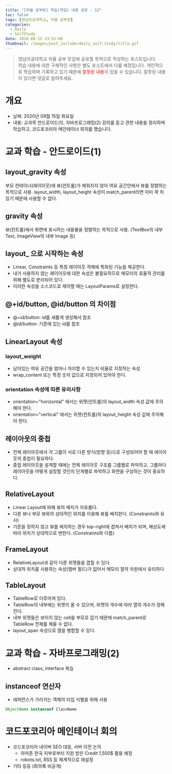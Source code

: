 ```yaml
---
title: "[자율 공부방] 학습(작업) 내용 공유 - 12"
toc: false
tags: [영남이공대학교, 자율 공부방]
categories:
  - Daily
  - SelfStudy
date: 2020-09-15 23:53:00
thumbnail: /images/post_include/daily_self-study/title.gif
---
```

> 영남이공대학교 자율 공부 모임에 공유할 목적으로 작성하는 포스트입니다.  
> 학습 내용에 대한 구체적인 사항은 별도 포스트에서 다룰 예정입니다.
> 개인적으로 학습하며 기록하고 있기 때문에 <font color='red'>잘못된 내용</font>이 있을 수 있습니다. 잘못된 내용이 있다면 댓글로 알려주세요.  

# 개요
* 날짜: 2020년 09월 15일 화요일
* 내용: 교과목 안드로이드(1), 자바프로그래밍(2) 강의를 듣고 관련 내용을 정리하며 학습하고, 코드포코리아 메인테이너 회의를 했습니다.

# 교과 학습 - 안드로이드(1)
## layout_gravity 속성
부모 컨테이너(레이아웃)에 뷰(컨트롤)가 채워지지 않아 여유 공간안에서 뷰를 정렬하는 목적으로 사용. layout_width, layout_height 속성이 match_parent라면 이미 꽉 차 있기 때문에 사용할 수 없다. 

## gravity 속성
뷰(컨트롤)에서 화면에 표시하는 내용물을 정렬하는 목적으로 사용. (TextBox의 내부 Text, ImageView의 내부 Image 등)

## layout_ 으로 시작하는 속성
* Linear, Constraints 등 특정 레이아웃 객체에 특화된 기능을 제공한다.
* 내가 사용하지 않는 레이아웃에 대한 속성은 불필요하므로 메모리의 효율적 관리를 위해 별도로 분리되어 있다.
* 이러한 속성을 소스코드로 제어할 때는 LayoutParams로 설정한다.

## @+id/button, @id/button 의 차이점
* @+id/button: id를 새롭게 생성해서 참조
* @id/button: 기존에 있는 id를 참조

## LinearLayout 속성
### layout_weight
* 남아있는 여유 공간을 얼마나 차지할 수 있는지 비율로 지정하는 속성
* wrap_content 또는 특정 숫자 값으로 지정되어 있어야 한다.

### orientation 속성에 따른 유의사항
* orientation="horizontal" 에서는 위젯(컨트롤)의 layout_width 속성 값에 주의해야 한다.
* orientation="vertical" 에서는 위젯(컨트롤)의 layout_height 속성 값에 주의해야 한다.

## 레이아웃의 중첩
* 전체 레이아웃에서 각 그룹이 서로 다른 방식(방향 등)으로 구성되어야 할 때 레이아웃의 중첩이 필요하다.
* 중첩 레이아웃을 설계할 때에는 전체 레이아웃 구조를 그룹별로 파악하고, 그룹마다 레이아웃을 어떻게 설정할 것인지 단게별로 파악하고 화면을 구성하는 것이 중요하다.

## RelativeLayout
* Linear Layout에 비해 뷰의 배치가 자유롭다.
* 다른 뷰나 부모 뷰와의 상대적인 위치를 이용해 뷰를 배치한다. (Constraints와 유사)
* 기준을 정하지 않고 뷰를 배치하는 경우 top-right에 겹쳐서 배치가 되며, 해상도에 따라 위치가 상대적으로 변한다. (Constraints와 다름)

## FrameLayout
* RelativeLayout과 같이 다른 위젯들을 겹칠 수 있다. 
* 상대적 위치를 사용하는 속성(멤버 필드)가 없어서 메모리 절약 차원에서 유리하다

## TableLayout
* TableRow로 이루어져 있다.
* TableRow의 내부에는 위젯이 올 수 있으며, 위젯의 개수에 따라 열의 개수가 정해진다.
* 내부 위젯들은 보이지 않는 cell을 부모로 잡기 때문에 match_parent로 TableRow 전체를 채울 수 없다.
* layout_span 속성으로 열을 병합할 수 있다. 

# 교과 학습 - 자바프로그래밍(2)
* abstract class, interface 복습

## instanceof 연산자
* 레퍼런스가 가리키는 객체의 타입 식별을 위해 사용
```java
ObjectName instanceof ClassName
```

# 코드포코리아 메인테이너 회의
* 코드포코리아 네이버 SEO 대응, 서버 이전 논의
    * 아마존 한국 지부로부터 지원 받은 Credit 1,500$ 활용 예정
    * robots.txt, RSS 등 체계적으로 재설정
* 기타 등등 (회의록 비공개)
